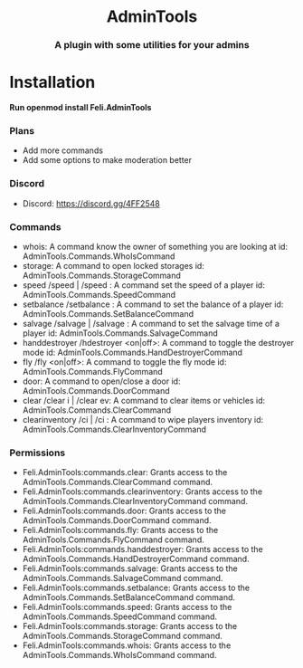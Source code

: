 <h1 align="center">AdminTools</h1>
<h3 align="center">A plugin with some utilities for your admins</h3>

# Installation
**Run openmod install Feli.AdminTools**

### Plans
- Add more commands
- Add some options to make moderation better

### Discord
- Discord: https://discord.gg/4FF2548

### Commands
- whois: A command know the owner of something you are looking at
  id: AdminTools.Commands.WhoIsCommand
- storage: A command to open locked storages
  id: AdminTools.Commands.StorageCommand
- speed /speed <speed> | /speed <playerName> <speed>: A command set the speed of a player
  id: AdminTools.Commands.SpeedCommand
- setbalance /setbalance <playerName>: A command to set the balance of a player
  id: AdminTools.Commands.SetBalanceCommand
- salvage /salvage <time> | /salvage <playerName> <time>: A command to set the salvage time of a player
  id: AdminTools.Commands.SalvageCommand
- handdestroyer /hdestroyer <on|off>: A command to toggle the destroyer mode
  id: AdminTools.Commands.HandDestroyerCommand
- fly /fly <on|off>: A command to toggle the fly mode
  id: AdminTools.Commands.FlyCommand
- door: A command to open/close a door
  id: AdminTools.Commands.DoorCommand
- clear /clear i | /clear ev: A command to clear items or vehicles
  id: AdminTools.Commands.ClearCommand
- clearinventory /ci | /ci <playerName>: A command to wipe players inventory
  id: AdminTools.Commands.ClearInventoryCommand

### Permissions
- Feli.AdminTools:commands.clear: Grants access to the AdminTools.Commands.ClearCommand command.
- Feli.AdminTools:commands.clearinventory: Grants access to the AdminTools.Commands.ClearInventoryCommand command.
- Feli.AdminTools:commands.door: Grants access to the AdminTools.Commands.DoorCommand command.
- Feli.AdminTools:commands.fly: Grants access to the AdminTools.Commands.FlyCommand command.
- Feli.AdminTools:commands.handdestroyer: Grants access to the AdminTools.Commands.HandDestroyerCommand command.
- Feli.AdminTools:commands.salvage: Grants access to the AdminTools.Commands.SalvageCommand command.
- Feli.AdminTools:commands.setbalance: Grants access to the AdminTools.Commands.SetBalanceCommand command.
- Feli.AdminTools:commands.speed: Grants access to the AdminTools.Commands.SpeedCommand command.
- Feli.AdminTools:commands.storage: Grants access to the AdminTools.Commands.StorageCommand command.
- Feli.AdminTools:commands.whois: Grants access to the AdminTools.Commands.WhoIsCommand command.
